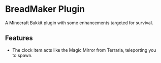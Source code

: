 # BreadMaker Plugin

A Minecraft Bukkit plugin with some enhancements targeted for survival.

## Features

* The clock item acts like the Magic Mirror from Terraria, teleporting you to spawn.